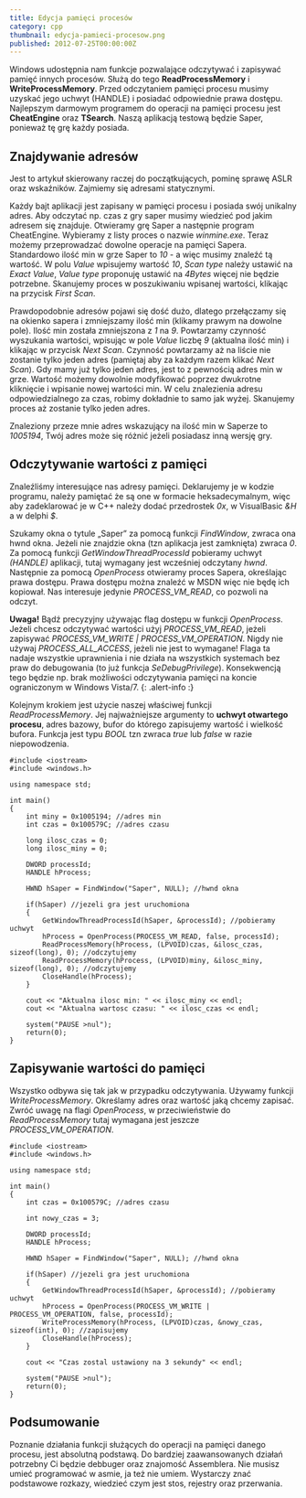 ```yaml
---
title: Edycja pamięci procesów
category: cpp
thumbnail: edycja-pamieci-procesow.png
published: 2012-07-25T00:00:00Z
---
```

Windows udostępnia nam funkcje pozwalające odczytywać i zapisywać pamięć innych procesów. Służą do tego **ReadProcessMemory** i **WriteProcessMemory**. Przed odczytaniem pamięci procesu musimy uzyskać jego uchwyt (HANDLE) i posiadać odpowiednie prawa dostępu. Najlepszym darmowym programem do operacji na pamięci procesu jest **CheatEngine** oraz **TSearch**. Naszą aplikacją testową będzie Saper, ponieważ tę grę każdy posiada.

<!--more-->

## Znajdywanie adresów

Jest to artykuł skierowany raczej do początkujących, pominę sprawę ASLR oraz wskaźników. Zajmiemy się adresami statycznymi.

Każdy bajt aplikacji jest zapisany w pamięci procesu i posiada swój unikalny adres. Aby odczytać np. czas z gry saper musimy wiedzieć pod jakim adresem się znajduje. Otwieramy grę Saper a następnie program CheatEngine. Wybieramy z listy proces o nazwie *winmine.exe*. Teraz możemy przeprowadzać dowolne operacje na pamięci Sapera. Standardowo ilość min w grze Saper to *10* - a więc musimy znaleźć tą wartość. W polu *Value* wpisujemy wartość *10*, *Scan type* należy ustawić na *Exact Value*, *Value type* proponuję ustawić na *4Bytes* więcej nie będzie potrzebne. Skanujemy proces w poszukiwaniu wpisanej wartości, klikając na przycisk *First Scan*. 

Prawdopodobnie adresów pojawi się dość dużo, dlatego przełączamy się na okienko sapera i zmniejszamy ilość min (klikamy prawym na dowolne pole). Ilość min została zmniejszona z *1* na *9*. Powtarzamy czynność wyszukania wartości, wpisując w pole *Value* liczbę *9* (aktualna ilość min) i klikając w przycisk *Next Scan*. Czynność powtarzamy aż na liście nie zostanie tylko jeden adres (pamiętaj aby za każdym razem klikać *Next Scan*). Gdy mamy już tylko jeden adres, jest to z pewnością adres min w grze. Wartość możemy dowolnie modyfikować poprzez dwukrotne kliknięcie i wpisanie nowej wartości min. W celu znalezienia adresu odpowiedzialnego za czas, robimy dokładnie to samo jak wyżej. Skanujemy proces aż zostanie tylko jeden adres.

Znaleziony przeze mnie adres wskazujący na ilość min w Saperze to *1005194*, Twój adres może się różnić jeżeli posiadasz inną wersję gry.

## Odczytywanie wartości z pamięci

Znaleźliśmy interesujące nas adresy pamięci. Deklarujemy je w kodzie programu, należy pamiętać że są one w formacie heksadecymalnym, więc aby zadeklarować je w C++ należy dodać przedrostek *0x*, w VisualBasic *&H* a w delphi *$*.

Szukamy okna o tytule &#8222;Saper&#8221; za pomocą funkcji *FindWindow*, zwraca ona hwnd okna. Jeżeli nie znajdzie okna (tzn aplikacja jest zamknięta) zwraca *0*. Za pomocą funkcji *GetWindowThreadProcessId* pobieramy uchwyt *(HANDLE)* aplikacji, tutaj wymagany jest wcześniej odczytany *hwnd*. Następnie za pomocą *OpenProcess* otwieramy proces Sapera, określając prawa dostępu. Prawa dostępu można znaleźć w MSDN więc nie będę ich kopiował. Nas interesuje jedynie *PROCESS_VM_READ*, co pozwoli na odczyt.

**Uwaga!** Bądź precyzyjny używając flag dostępu w funkcji *OpenProcess*. Jeżeli chcesz odczytywać wartości użyj *PROCESS_VM_READ*, jeżeli zapisywać *PROCESS_VM_WRITE \| PROCESS_VM_OPERATION*. Nigdy nie używaj *PROCESS_ALL_ACCESS*, jeżeli nie jest to wymagane! Flaga ta nadaje wszystkie uprawnienia i nie działa na wszystkich systemach bez praw do debugowania (to już funkcja *SeDebugPrivilege*). Konsekwencją tego będzie np. brak możliwości odczytywania pamięci na koncie ograniczonym w Windows Vista/7.
{: .alert-info :}

Kolejnym krokiem jest użycie naszej właściwej funkcji *ReadProcessMemory*. Jej najważniejsze argumenty to **uchwyt otwartego procesu**, adres bazowy, bufor do którego zapisujemy wartość i wielkość bufora. Funkcja jest typu *BOOL* tzn zwraca *true* lub *false* w razie niepowodzenia.

	#include <iostream>
	#include <windows.h>

	using namespace std;

	int main()
	{
	    int miny = 0x1005194; //adres min
	    int czas = 0x100579C; //adres czasu
	    
	    long ilosc_czas = 0;
	    long ilosc_miny = 0;
	    
	    DWORD processId;
	    HANDLE hProcess;
	    
	    HWND hSaper = FindWindow("Saper", NULL); //hwnd okna
	    
	    if(hSaper) //jezeli gra jest uruchomiona
	    {
	        GetWindowThreadProcessId(hSaper, &processId); //pobieramy uchwyt
	        hProcess = OpenProcess(PROCESS_VM_READ, false, processId);
	        ReadProcessMemory(hProcess, (LPVOID)czas, &ilosc_czas, sizeof(long), 0); //odczytujemy
	        ReadProcessMemory(hProcess, (LPVOID)miny, &ilosc_miny, sizeof(long), 0); //odczytujemy
	        CloseHandle(hProcess);
	    }
	    
	    cout << "Aktualna ilosc min: " << ilosc_miny << endl;
	    cout << "Aktualna wartosc czasu: " << ilosc_czas << endl;
	    
	    system("PAUSE >nul");
	    return(0);
	}

## Zapisywanie wartości do pamięci

Wszystko odbywa się tak jak w przypadku odczytywania. Używamy funkcji *WriteProcessMemory*. Określamy adres oraz wartość jaką chcemy zapisać. Zwróć uwagę na flagi *OpenProcess*, w przeciwieństwie do *ReadProcessMemory* tutaj wymagana jest jeszcze *PROCESS_VM_OPERATION*.

	#include <iostream>
	#include <windows.h>
	
	using namespace std;
	
	int main()
	{
	    int czas = 0x100579C; //adres czasu
	
	    int nowy_czas = 3;
	
	    DWORD processId;
	    HANDLE hProcess;
	
	    HWND hSaper = FindWindow("Saper", NULL); //hwnd okna
	
	    if(hSaper) //jezeli gra jest uruchomiona
	    {
	        GetWindowThreadProcessId(hSaper, &processId); //pobieramy uchwyt
	        hProcess = OpenProcess(PROCESS_VM_WRITE | PROCESS_VM_OPERATION, false, processId);
	        WriteProcessMemory(hProcess, (LPVOID)czas, &nowy_czas, sizeof(int), 0); //zapisujemy
	        CloseHandle(hProcess);
	    }
	
	    cout << "Czas zostal ustawiony na 3 sekundy" << endl;
	
	    system("PAUSE >nul");
	    return(0);
	}

## Podsumowanie

Poznanie działania funkcji służących do operacji na pamięci danego procesu, jest absolutną podstawą. Do bardziej zaawansowanych działań potrzebny Ci będzie debbuger oraz znajomość Assemblera. Nie musisz umieć programować w asmie, ja też nie umiem. Wystarczy znać podstawowe rozkazy, wiedzieć czym jest stos, rejestry oraz przerwania.